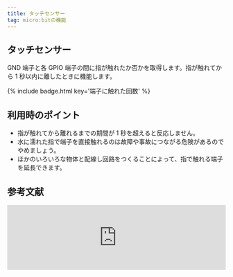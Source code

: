 ```yaml
---
title: タッチセンサー
tag: micro:bitの機能
---
```


## タッチセンサー

GND 端子と各 GPIO 端子の間に指が触れたか否かを取得します。指が触れてから 1 秒以内に離したときに機能します。

{% include badge.html key='端子に触れた回数' %}

## 利用時のポイント

- 指が触れてから離れるまでの期間が 1 秒を超えると反応しません。
- 水に濡れた指で端子を直接触れるのは故障や事故につながる危険があるのでやめましょう。
- ほかのいろいろな物体と配線し回路をつくることによって、指で触れる端子を延長できます。

## 参考文献

<iframe title="On Pin Pressed" src="https://hatenablog-parts.com/embed?url=https://makecode.microbit.org/reference/input/on-pin-pressed" width="100%" height="150" frameborder="0" scrolling="no" loading="lazy"></iframe>

